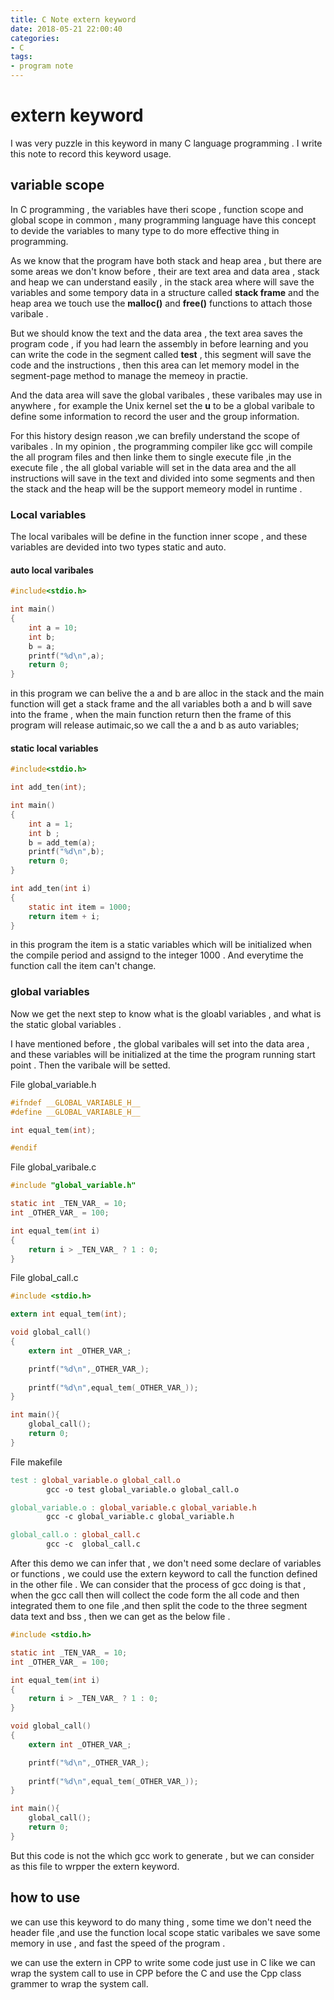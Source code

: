 ```yaml
---
title: C Note extern keyword
date: 2018-05-21 22:00:40
categories:
- C
tags:
- program note
---
```


# extern keyword

I was very puzzle in this keyword in many C language programming . I write this note to record this keyword usage.

<!--more-->

## variable scope

In C programming , the variables have theri scope , function scope and global scope in common , many programming language have this concept to devide the variables to many type to do more effective thing in programming.

As we know that the program have both stack and heap area , but there are some areas we don't know before , their are text area and data area , stack and heap we can understand easily , in the stack area where will save the variables and some tempory data in a structure called **stack frame** and the heap area we touch use the **malloc()** and **free()** functions to attach those varibale .

But we should know the text and the data area , the text area saves the program code , if you had learn the assembly in before learning and you can write the code in the segment called **test** , this segment will save the code and the instructions , then this area can let memory model in the segment-page method to manage the memeoy in practie.

And the data area will save the global varibales , these varibales may use in anywhere , for example the Unix kernel set the **u** to be a global varibale to define some information to record the user and the group information.

For this history design reason ,we can brefily understand the scope of varibales . In my opinion , the programming compiler like gcc will compile the all program files and then linke them to single execute file ,in the execute file , the all global variable will set in the data area and the all instructions will save in the text and divided into some segments and then the stack and the heap will be the support memeory model in runtime .

### Local variables

The local varibales will be define in the function inner scope , and these variables are devided into two types static and auto.

#### auto local varibales

```C
#include<stdio.h>

int main()
{
    int a = 10;
    int b;
    b = a;
    printf("%d\n",a);
    return 0;
}
```

in this program we can belive the a and b are alloc in the stack and the main function will get a stack frame and the all variables both a and b will save into the frame , when the main function return then the frame of this program will release autimaic,so we call the a and b as auto variables;

#### static local variables

```C
#include<stdio.h>

int add_ten(int);

int main()
{
    int a = 1;
    int b ;
    b = add_tem(a);
    printf("%d\n",b);
    return 0;
}

int add_ten(int i)
{
    static int item = 1000;
    return item + i;
}
```

in this program the item is a static variables which will be initialized when the compile period and assignd to the integer 1000 . And everytime the function call the item can't change.

### global variables 

Now we get the next step to know what is the gloabl variables , and what is the static global variables .

I have mentioned before , the global varibales will set into the data area , and these variables will be initialized at the time the program running start point . Then the varibale will be setted.

File global_variable.h

```c
#ifndef __GLOBAL_VARIABLE_H__
#define __GLOBAL_VARIABLE_H__

int equal_tem(int);

#endif
```

File global_varibale.c

```c
#include "global_variable.h"

static int _TEN_VAR_ = 10;
int _OTHER_VAR_ = 100;

int equal_tem(int i)
{
    return i > _TEN_VAR_ ? 1 : 0;
}
```

File global_call.c

```c
#include <stdio.h>

extern int equal_tem(int);

void global_call()
{
    extern int _OTHER_VAR_;

    printf("%d\n",_OTHER_VAR_);
    
    printf("%d\n",equal_tem(_OTHER_VAR_));
}

int main(){
    global_call();
    return 0;
}

```

File makefile

```makefile
test : global_variable.o global_call.o
        gcc -o test global_variable.o global_call.o

global_variable.o : global_variable.c global_variable.h
        gcc -c global_variable.c global_variable.h

global_call.o : global_call.c
        gcc -c  global_call.c
```

After this demo we can infer that , we don't need some declare of variables or functions , we could use the extern keyword to call the function defined in the other file . We can consider that the process of gcc doing is that , when the gcc call then will collect the code form the all code and then integrated them to one file ,and then split the code to the three segment data text and bss , then we can get as the below file .

```c
#include <stdio.h>

static int _TEN_VAR_ = 10;
int _OTHER_VAR_ = 100;

int equal_tem(int i)
{
    return i > _TEN_VAR_ ? 1 : 0;
}

void global_call()
{
    extern int _OTHER_VAR_;

    printf("%d\n",_OTHER_VAR_);
    
    printf("%d\n",equal_tem(_OTHER_VAR_));
}

int main(){
    global_call();
    return 0;
}
```

But this code is not the which gcc work to generate , but we can consider as this file to wrpper the extern keyword.

## how to use 

we can use this keyword to do many thing , some time we don't need the header file ,and use the function local scope static varibales we save some memory in use , and fast the speed of the program .

we can use the extern in CPP to write some code just use in C like we can wrap the system call to use in CPP before the C and use the Cpp class grammer to wrap the system call.
